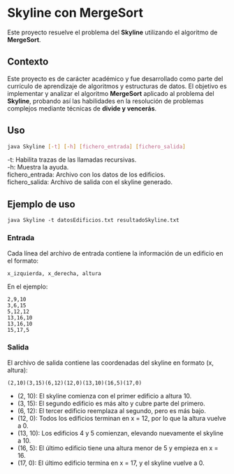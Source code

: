 # Skyline con MergeSort
Este proyecto resuelve el problema del **Skyline** utilizando el algoritmo de **MergeSort**. 

## Contexto
Este proyecto es de carácter académico y fue desarrollado como parte del currículo de aprendizaje de 
algoritmos y estructuras de datos. El objetivo es implementar y analizar el algoritmo **MergeSort** aplicado al 
problema del **Skyline**, probando así las habilidades en la resolución de problemas complejos mediante técnicas de **divide y vencerás**.

## Uso

```bash
java Skyline [-t] [-h] [fichero_entrada] [fichero_salida]
```

-t: Habilita trazas de las llamadas recursivas.  
-h: Muestra la ayuda.  
fichero_entrada: Archivo con los datos de los edificios.  
fichero_salida: Archivo de salida con el skyline generado.  

## Ejemplo de uso
```
java Skyline -t datosEdificios.txt resultadoSkyline.txt
```
### Entrada
Cada línea del archivo de entrada contiene la información de un edificio en el formato:
```
x_izquierda, x_derecha, altura
```
En el ejemplo:
```
2,9,10
3,6,15
5,12,12
13,16,10
13,16,10
15,17,5
```
### Salida

El archivo de salida contiene las coordenadas del skyline en formato (x, altura):
```
(2,10)(3,15)(6,12)(12,0)(13,10)(16,5)(17,0)
```
+ (2, 10): El skyline comienza con el primer edificio a altura 10.
+ (3, 15): El segundo edificio es más alto y cubre parte del primero.
+ (6, 12): El tercer edificio reemplaza al segundo, pero es más bajo.
+ (12, 0): Todos los edificios terminan en x = 12, por lo que la altura vuelve a 0.
+ (13, 10): Los edificios 4 y 5 comienzan, elevando nuevamente el skyline a 10.
+ (16, 5): El último edificio tiene una altura menor de 5 y empieza en x = 16.
+ (17, 0): El último edificio termina en x = 17, y el skyline vuelve a 0.
